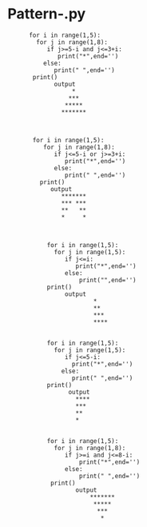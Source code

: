 # Pattern-.py
          for i in range(1,5):
            for j in range(1,8):
               if j>=5-i and j<=3+i:
                  print("*",end='')           
              else:
                 print(" ",end='')
           print()
                 output
                      *   
                     ***  
                    ***** 
                   *******



           for i in range(1,5):
              for j in range(1,8):
                 if j<=5-i or j>=3+i:
                    print("*",end='')
                 else:
                    print(" ",end='')
             print()
                output
                   *******
                   *** ***
                   **   **
                   *     *



               for i in range(1,5):
                 for j in range(1,5):
                    if j<=i:
                       print("*",end='')
                    else:
                        print("",end='')
               print()
                    output
                            *
                            **
                            ***
                            ****


               for i in range(1,5):
                 for j in range(1,5):
                    if j<=5-i:
                      print("*",end='')
                   else:
                      print(" ",end='')
               print()
                     output
                       ****
                       *** 
                       **  
                       * 


               for i in range(1,5):
                 for j in range(1,8):
                    if j>=i and j<=8-i:
                        print("*",end='')
                    else:
                        print(" ",end='')
                print()
                       output
                           *******
                            ***** 
                             ***  
                              *   
      
        
